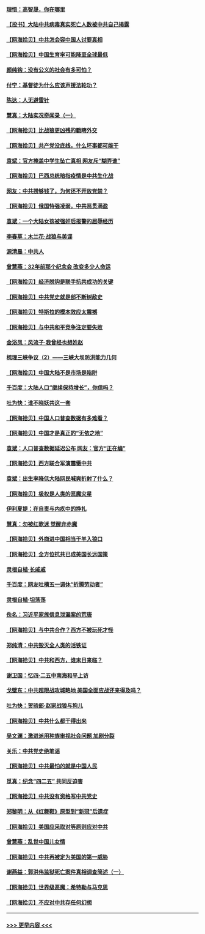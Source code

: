 #### [理悟：高智晟，你在哪里](../pages/nsc993/n12953115.md?t=05171001) 
#### [【投书】大陆中共病毒真实死亡人数被中共自己揭露](../pages/nsc993/n12953050.md?t=05171001) 
#### [【网海拾贝】中共怎会容中国人讨要真相](../pages/nsc993/n12952161.md?t=05171001) 
#### [【网海拾贝】中国生育率可能降至全球最低](../pages/nsc993/n12948793.md?t=05171001) 
#### [颜纯钩：没有公义的社会有多可怕？](../pages/nsc993/n12947626.md?t=05171001) 
#### [付宁：基督徒为什么应该声援法轮功？](../pages/nsc993/n12947233.md?t=05171001) 
#### [陈达：人无避雷针](../pages/nsc993/n12947098.md?t=05171001) 
#### [慧真：大陆实况奇闻录（一）](../pages/nsc993/n12945811.md?t=05171001) 
#### [【网海拾贝】比战狼更凶残的戳瞎外交](../pages/nsc993/n12945717.md?t=05171001) 
#### [【网海拾贝】共产党没底线，什么坏事都可能干](../pages/nsc993/n12942090.md?t=05171001) 
#### [袁斌：官方掩盖中学生坠亡真相 网友斥“糊弄谁”](../pages/nsc993/n12942029.md?t=05171001) 
#### [【网海拾贝】巴西总统暗指疫情是中共生化战](../pages/nsc993/n12938999.md?t=05171001) 
#### [网友：中共捞够钱了，为何还不开放党禁？](../pages/nsc993/n12938952.md?t=05171001) 
#### [【网海拾贝】俄国恃强凌弱，中共恶贯满盈](../pages/nsc993/n12936626.md?t=05171001) 
#### [袁斌：一个大陆女孩被强奸后报警的屈辱经历](../pages/nsc993/n12936547.md?t=05171001) 
#### [李春草：木兰花·战狼与美谍](../pages/nsc993/n12935995.md?t=05171001) 
#### [源清晨：中共人](../pages/nsc993/n12935589.md?t=05171001) 
#### [曾慧燕：32年前那个纪念会 改变多少人命运](../pages/nsc993/n12934233.md?t=05171001) 
#### [【网海拾贝】经济脱钩是联手抗共成功的关键](../pages/nsc993/n12934176.md?t=05171001) 
#### [【网海拾贝】中共党史就是部不断树敌史](../pages/nsc993/n12932844.md?t=05171001) 
#### [【网海拾贝】特斯拉的模本效应太震撼](../pages/nsc993/n12925626.md?t=05171001) 
#### [【网海拾贝】与中共和平竞争注定要失败](../pages/nsc993/n12923326.md?t=05171001) 
#### [金浴凤：风流子‧我曾经也想姓赵](../pages/nsc993/n12920911.md?t=05171001) 
#### [梳理三峡争议（2）——三峡大坝防洪能力几何](../pages/nsc993/n12920173.md?t=05171001) 
#### [【网海拾贝】中国大陆不是市场是陷阱](../pages/nsc993/n12920143.md?t=05171001) 
#### [千百度：大陆人口“继续保持增长”，你信吗？](../pages/nsc993/n12918946.md?t=05171001) 
#### [吐为快：谁不晓妖共这一套](../pages/nsc993/n12918941.md?t=05171001) 
#### [【网海拾贝】中国人口普查数据有多难看？](../pages/nsc993/n12917822.md?t=05171001) 
#### [【网海拾贝】中国才是真正的“无依之地”](../pages/nsc993/n12915845.md?t=05171001) 
#### [袁斌：人口普查数据延迟公布 网友：官方“正在编”](../pages/nsc993/n12915748.md?t=05171001) 
#### [【网海拾贝】西方联合军演震慑中共](../pages/nsc993/n12913466.md?t=05171001) 
#### [袁斌：出生率降低大陆网民喊爽折射了什么？](../pages/nsc993/n12913365.md?t=05171001) 
#### [【网海拾贝】极权是人类的恶魔灾星](../pages/nsc993/n12910697.md?t=05171001) 
#### [伊利夏提：在自责与内疚中的挣扎](../pages/nsc993/n12910493.md?t=05171001) 
#### [慧真：勿被红歌迷 觉醒弃赤魔](../pages/nsc993/n12910485.md?t=05171001) 
#### [【网海拾贝】外商进中国相当于羊入狼口](../pages/nsc993/n12908274.md?t=05171001) 
#### [【网海拾贝】全方位抗共已成美国长远国策](../pages/nsc993/n12906878.md?t=05171001) 
#### [灵根自植‧长戚戚](../pages/nsc993/n12905585.md?t=05171001) 
#### [千百度：网友吐槽五一调休“折腾劳动者”](../pages/nsc993/n12905934.md?t=05171001) 
#### [灵根自植‧坦荡荡](../pages/nsc993/n12905562.md?t=05171001) 
#### [佚名：习近平家族信息泄漏案的荒唐](../pages/nsc993/n12904705.md?t=05171001) 
#### [【网海拾贝】与中共合作？西方不被玩死才怪](../pages/nsc993/n12903873.md?t=05171001) 
#### [郑纯清：中共毁灭全人类的活铁证](../pages/nsc993/n12903785.md?t=05171001) 
#### [【网海拾贝】中共和西方，谁末日来临？](../pages/nsc993/n12903482.md?t=05171001) 
#### [谢卫国：忆四‧二五中南海和平上访](../pages/nsc993/n12902192.md?t=05171001) 
#### [戈壁东：中共超限战攻城略地 美国全面应战还来得及吗？](../pages/nsc993/n12902297.md?t=05171001) 
#### [吐为快：贺骄郎‧赵家战狼与狗儿](../pages/nsc993/n12902280.md?t=05171001) 
#### [【网海拾贝】中共什么都干得出来](../pages/nsc993/n12897500.md?t=05171001) 
#### [吴文渊：激进派用种族审视社会问题 加剧分裂](../pages/nsc993/n12893881.md?t=05171001) 
#### [关乐：中共党史绝笔谣](../pages/nsc993/n12897270.md?t=05171001) 
#### [【网海拾贝】中共最怕的就是中国人民](../pages/nsc993/n12894705.md?t=05171001) 
#### [觅真：纪念“四二五” 共同反迫害](../pages/nsc993/n12894553.md?t=05171001) 
#### [【网海拾贝】中共没有资格写中共党史](../pages/nsc993/n12892231.md?t=05171001) 
#### [郑黎明：从《红舞鞋》原型到“新冠”后遗症](../pages/nsc993/n12890469.md?t=05171001) 
#### [【网海拾贝】美国应采取对等原则应对中共](../pages/nsc993/n12889176.md?t=05171001) 
#### [曾慧燕：乱世中国儿女情](../pages/nsc993/n12887931.md?t=05171001) 
#### [【网海拾贝】中共再被定为美国的第一威胁](../pages/nsc993/n12887580.md?t=05171001) 
#### [谢燕益：郭洪伟监狱死亡案件真相调查简述（一）](../pages/nsc993/n12885648.md?t=05171001) 
#### [【网海拾贝】世界级恶魔：希特勒与马克思](../pages/nsc993/n12884062.md?t=05171001) 
#### [【网海拾贝】不应对中共存任何幻想](../pages/nsc993/n12881460.md?t=05171001) 

----
#### [ >>> 更早内容 <<< ](../indexes/nsc993-earlier.md)
